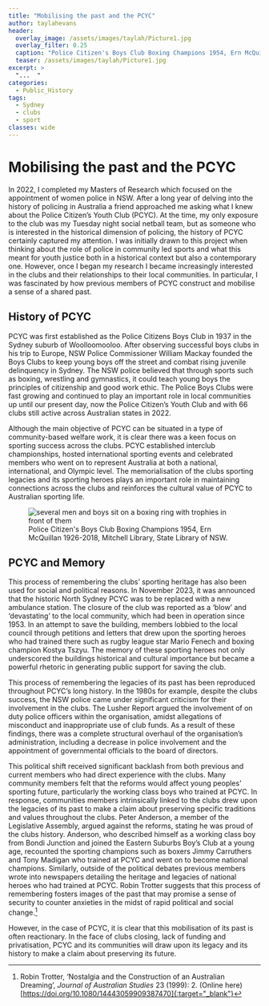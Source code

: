 ```yaml
---
title: "Mobilising the past and the PCYC"
author: taylahevans
header:
  overlay_image: /assets/images/taylah/Picture1.jpg
  overlay_filter: 0.25
  caption: "Police Citizen's Boys Club Boxing Champions 1954, Ern McQuillan 1926-2018, Mitchell Library, State Library of NSW."
  teaser: /assets/images/taylah/Picture1.jpg
excerpt: >
  "...  "
categories:
  - Public_History
tags:
  - Sydney
  - clubs
  - sport
classes: wide
---
```

# Mobilising the past and the PCYC
In 2022, I completed my Masters of Research which focused on the appointment of women police in NSW. After a long year of delving into the history of policing in Australia a friend approached me asking what I knew about the Police Citizen’s Youth Club (PCYC). At the time, my only exposure to the club was my Tuesday night social netball team, but as someone who is interested in the historical dimension of policing, the history of PCYC certainly captured my attention. I was initially drawn to this project when thinking about the role of police in community led sports and what this meant for youth justice both in a historical context but also a contemporary one. However, once I began my research I became increasingly interested in the clubs and their relationships to their local communities. In particular, I was fascinated by how previous members of PCYC construct and mobilise a sense of a shared past. 

## History of PCYC
PCYC was first established as the Police Citizens Boys Club in 1937 in the Sydney suburb of Woolloomooloo. After observing successful boys clubs in his trip to Europe, NSW Police Commissioner William Mackay founded the Boys Clubs to keep young boys off the street and combat rising juvenile delinquency in Sydney. The NSW police believed that through sports such as boxing, wrestling and gymnastics, it could teach young boys the principles of citizenship and good work ethic. The Police Boys Clubs were fast growing and continued to play an important role in local communities up until our present day, now the Police Citizen’s Youth Club and with 66 clubs still active across Australian states in 2022. 

Although the main objective of PCYC can be situated in a type of community-based welfare work, it is clear there was a keen focus on sporting success across the clubs. PCYC established interclub championships, hosted international sporting events and celebrated members who went on to represent Australia at both a national, international, and Olympic level. The memorialisation of the clubs sporting legacies and its sporting heroes plays an important role in maintaining connections across the clubs and reinforces the cultural value of PCYC to Australian sporting life.


<figure>
  <img src="{{ site.baseurl }}/assets/images/taylah/Picture1.jpg" alt="several men and boys sit on a boxing ring with trophies in front of them">
  <figcaption> Police Citizen's Boys Club Boxing Champions 1954, Ern McQuillan 1926-2018, Mitchell Library, State Library of NSW.</figcaption>
</figure>

## PCYC and Memory 
This process of remembering the clubs’ sporting heritage has also been used for social and political reasons. In November 2023, it was announced that the historic North Sydney PCYC was to be replaced with a new ambulance station. The closure of the club was reported as a ‘blow’ and ‘devastating’ to the local community, which had been in operation since 1953. In an attempt to save the building, members lobbied to the local council through petitions and letters that drew upon the sporting heroes who had trained there such as rugby league star Mario Fenech and boxing champion Kostya Tszyu. The memory of these sporting heroes not only underscored the buildings historical and cultural importance but became a powerful rhetoric in generating public support for saving the club. 

This process of remembering the legacies of its past has been reproduced throughout PCYC’s long history. In the 1980s for example, despite the clubs success, the NSW police came under significant criticism for their involvement in the clubs. The Lusher Report argued the involvement of on duty police officers within the organisation, amidst allegations of misconduct and inappropriate use of club funds. As a result of these findings, there was a complete structural overhaul of the organisation’s administration, including a decrease in police involvement and the appointment of governmental officials to the board of directors. 

This political shift received significant backlash from both previous and current members who had direct experience with the clubs. Many community members felt that the reforms would affect young peoples’ sporting future, particularly the working class boys who trained at PCYC. In response, communities members intrinsically linked to the clubs drew upon the legacies of its past to make a claim about preserving specific traditions and values throughout the clubs. Peter Anderson, a member of the Legislative Assembly, argued against the reforms, stating he was proud of the clubs history. Anderson, who described himself as a working class boy from Bondi Junction and joined the Eastern Suburbs Boy’s Club at a young age, recounted the sporting champions such as boxers Jimmy Carruthers and Tony Madigan who trained at PCYC and went on to become national champions. Similarly, outside of the political debates previous members wrote into newspapers detailing the heritage and legacies of national heroes who had trained at PCYC. Robin Trotter suggests that this process of remembering fosters images of the past that may promise a sense of security to counter anxieties in the midst of rapid political and social change.[^1]  

However, in the case of PCYC, it is clear that this mobilisation of its past is often reactionary. In the face of clubs closing, lack of funding and privatisation, PCYC and its communities will draw upon its legacy and its history to make a claim about preserving its future. 

[^1]: Robin Trotter, ‘Nostalgia and the Construction of an Australian Dreaming’, _Journal of Australian Studies_ 23 (1999): 2. (Online here)[https://doi.org/10.1080/14443059909387470]{:target="_blank"}